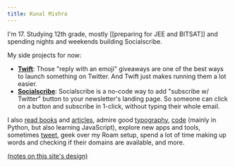 ```yaml
---
title: Kunal Mishra
---
```

I'm 17. Studying 12th grade, mostly [[preparing for JEE and BITSAT]] and spending nights and weekends building Socialscribe.

My side projects for now:

- **[Twift](/twift)**: Those "reply with an emoji" giveaways are one of the best ways to launch something on Twitter. And Twift just makes running them a lot easier. 
- **[Socialscribe](/socialscribe)**: Socialscribe is a no-code way to add "subscribe w/ Twitter" button to your newsletter's landing page. So someone can click on a button and subscribe in 1-click, without typing their whole email.

I also [read books](/books) and [articles](https://getpocket.com/@knl), admire good [typography](/type), [code](https://github.com/kunalm2345) (mainly in Python, but also learning JavaScript), explore new apps and tools, sometimes [tweet](https://twitter.com/knlmsh), geek over my Roam setup, spend a lot of time making up words and checking if their domains are available, and more.


[(notes on this site's design)](/meta)

